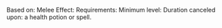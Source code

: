 Based on: Melee
Effect:
Requirements: 
Minimum level:
Duration
canceled upon: a health potion or spell.
